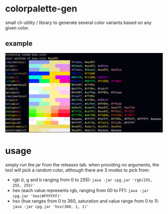 # colorpalette-gen
small cli-utility / library to generate several color variants based on any given color.

## example
![](./example.png)

# usage
simply run the jar from the releases tab. when providing no arguments, the tool will pick a random color, although there are 3 modes to pick from:
- rgb (r, g and b ranging from 0 to 255): `java -jar cpg.jar 'rgb(255, 255, 255)'`
- hex (each value represents rgb, ranging from 00 to FF): `java -jar cpg.jar 'hex(#FFFFFF)'`
- hsv (hue ranges from 0 to 360, saturation and value range from 0 to 1): `java -jar cpg.jar 'hsv(360, 1, 1)'`
